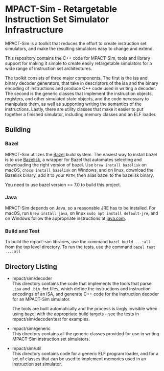 # MPACT-Sim - Retargetable Instruction Set Simulator Infrastructure

MPACT-Sim is a toolkit that reduces the effort to create instruction set
simulators, and make the resulting simulators easy to change and extend.

This repository contains the C++ code for MPACT-Sim, tools and library support
for making it simple to create easily retargetable simulators for a wide range
of instruction set architectures.

The toolkit consists of three major components. The first is the isa and binary
decoder generators, that take in descriptors of the isa and the binary encoding
of instructions and produce C++ code used in writing a decoder. The second is
the generic classes that implement the instruction objects, registers, and other
simulated state objects, and the code necessary to manipulate them, as well as
supporting writing the semantics of the instructions. Lastly, there are utility
classes that make it easier to put together a finished simulator, including
memory classes and an ELF loader.

## Building

### Bazel

MPACT-Sim utilizes the [Bazel](https://bazel.build/) build system. The easiest
way to install bazel is to use
[Bazelisk](https://github.com/bazelbuild/bazelisk), a wrapper for Bazel that
automates selecting and downloading the right version of bazel. Use `brew
install bazelisk` on macOS, `choco install bazelisk` on Windows, and on linux,
download the Bazelisk binary, add it to your `PATH`, then alias bazel to the
bazelisk binary.

You need to use bazel version >= 7.0 to build this project.

### Java

MPACT-Sim depends on Java, so a reasonable JRE has to be installed. For macOS,
run `brew install java`, on linux `sudo apt install default-jre`, and on Windows
follow the appropriate instructions at [java.com](https://java.com).

### Build and Test

To build the mpact-sim libraries, use the command `bazel build ...:all` from the
top level directory. To run the tests, use the command `bazel test ...:all`

## Directory Listing

*   mpact/sim/decoder <br />
    This directory contains the code that implements the tools
    that parse `.isa` and `.bin_fmt` files, which define the
    instructions and instruction encodings of an ISA, and generate C++
    code for the instruction decoder for an MPACT-Sim simulator.

    The tools are built automatically and the process is largly invisible when
    using bazel with the appropriate build targets - see the tests in
    mpact/sim/decoder/test for examples.

*   mpact/sim/generic <br />
    This directory contains all the generic classes provided for use
    in writing MPACT-Sim instruction set simulators.

*   mpact/sim/util <br />
    This directory contains code for a generic ELF program loader, and
    for a set of classes that can be used to implement memories used in
    an instruction set simulator.
